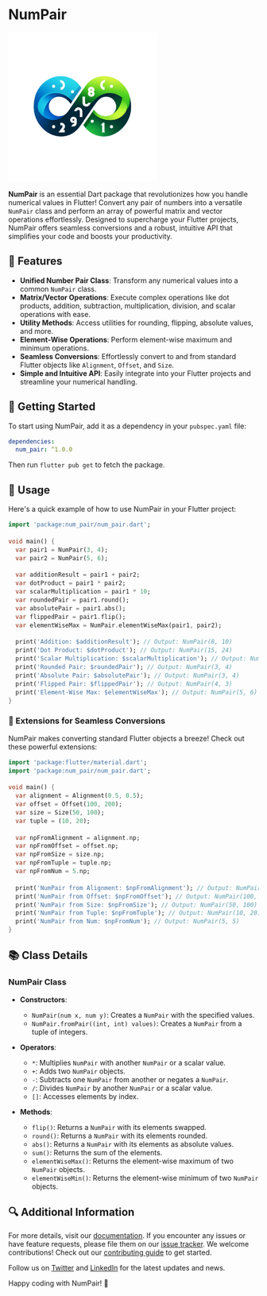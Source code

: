 # NumPair
<img src="https://raw.githubusercontent.com/vishnuagbly/num_pair/master/logo.png" alt="Logo" height="300">

**NumPair** is an essential Dart package that revolutionizes how you handle numerical values in Flutter! Convert any pair of numbers into a versatile `NumPair` class and perform an array of powerful matrix and vector operations effortlessly. Designed to supercharge your Flutter projects, NumPair offers seamless conversions and a robust, intuitive API that simplifies your code and boosts your productivity.

## 🚀 Features

- **Unified Number Pair Class**: Transform any numerical values into a common `NumPair` class.
- **Matrix/Vector Operations**: Execute complex operations like dot products, addition, subtraction, multiplication, division, and scalar operations with ease.
- **Utility Methods**: Access utilities for rounding, flipping, absolute values, and more.
- **Element-Wise Operations**: Perform element-wise maximum and minimum operations.
- **Seamless Conversions**: Effortlessly convert to and from standard Flutter objects like `Alignment`, `Offset`, and `Size`.
- **Simple and Intuitive API**: Easily integrate into your Flutter projects and streamline your numerical handling.

## 🏁 Getting Started

To start using NumPair, add it as a dependency in your `pubspec.yaml` file:

```yaml
dependencies:
  num_pair: ^1.0.0
```

Then run `flutter pub get` to fetch the package.

## 🌟 Usage

Here's a quick example of how to use NumPair in your Flutter project:

```dart
import 'package:num_pair/num_pair.dart';

void main() {
  var pair1 = NumPair(3, 4);
  var pair2 = NumPair(5, 6);

  var additionResult = pair1 + pair2;
  var dotProduct = pair1 * pair2;
  var scalarMultiplication = pair1 * 10;
  var roundedPair = pair1.round();
  var absolutePair = pair1.abs();
  var flippedPair = pair1.flip();
  var elementWiseMax = NumPair.elementWiseMax(pair1, pair2);

  print('Addition: $additionResult'); // Output: NumPair(8, 10)
  print('Dot Product: $dotProduct'); // Output: NumPair(15, 24)
  print('Scalar Multiplication: $scalarMultiplication'); // Output: NumPair(30, 40)
  print('Rounded Pair: $roundedPair'); // Output: NumPair(3, 4)
  print('Absolute Pair: $absolutePair'); // Output: NumPair(3, 4)
  print('Flipped Pair: $flippedPair'); // Output: NumPair(4, 3)
  print('Element-Wise Max: $elementWiseMax'); // Output: NumPair(5, 6)
}
```

### 🌈 Extensions for Seamless Conversions

NumPair makes converting standard Flutter objects a breeze! Check out these powerful extensions:

```dart
import 'package:flutter/material.dart';
import 'package:num_pair/num_pair.dart';

void main() {
  var alignment = Alignment(0.5, 0.5);
  var offset = Offset(100, 200);
  var size = Size(50, 100);
  var tuple = (10, 20);

  var npFromAlignment = alignment.np;
  var npFromOffset = offset.np;
  var npFromSize = size.np;
  var npFromTuple = tuple.np;
  var npFromNum = 5.np;

  print('NumPair from Alignment: $npFromAlignment'); // Output: NumPair(0.5, 0.5)
  print('NumPair from Offset: $npFromOffset'); // Output: NumPair(100, 200)
  print('NumPair from Size: $npFromSize'); // Output: NumPair(50, 100)
  print('NumPair from Tuple: $npFromTuple'); // Output: NumPair(10, 20)
  print('NumPair from Num: $npFromNum'); // Output: NumPair(5, 5)
}
```

## 📚 Class Details

### NumPair Class

- **Constructors**:
    - `NumPair(num x, num y)`: Creates a `NumPair` with the specified values.
    - `NumPair.fromPair((int, int) values)`: Creates a `NumPair` from a tuple of integers.

- **Operators**:
    - `*`: Multiplies `NumPair` with another `NumPair` or a scalar value.
    - `+`: Adds two `NumPair` objects.
    - `-`: Subtracts one `NumPair` from another or negates a `NumPair`.
    - `/`: Divides `NumPair` by another `NumPair` or a scalar value.
    - `[]`: Accesses elements by index.

- **Methods**:
    - `flip()`: Returns a `NumPair` with its elements swapped.
    - `round()`: Returns a `NumPair` with its elements rounded.
    - `abs()`: Returns a `NumPair` with its elements as absolute values.
    - `sum()`: Returns the sum of the elements.
    - `elementWiseMax()`: Returns the element-wise maximum of two `NumPair` objects.
    - `elementWiseMin()`: Returns the element-wise minimum of two `NumPair` objects.

## 🔍 Additional Information
For more details, visit our [documentation](https://example.com/num_pair_docs). If you encounter any issues or have feature requests, please file them on our [issue tracker](https://github.com/your_username/num_pair/issues). We welcome contributions! Check out our [contributing guide](https://github.com/your_username/num_pair/blob/main/CONTRIBUTING.md) to get started.

Follow us on [Twitter](https://twitter.com/your_handle) and [LinkedIn](https://linkedin.com/in/your_profile) for the latest updates and news.

Happy coding with NumPair! 🎉